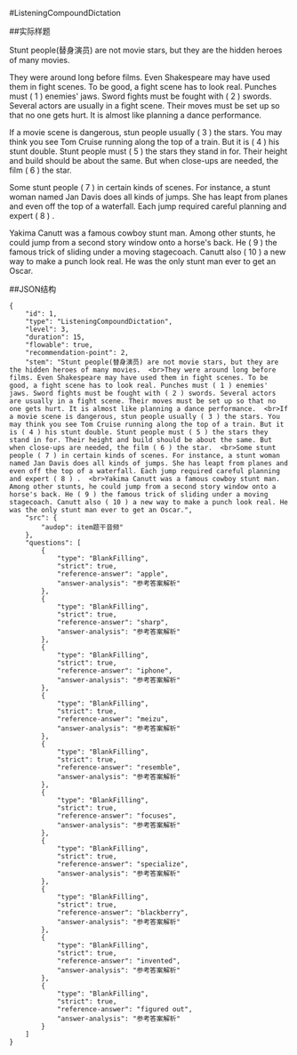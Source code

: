 #ListeningCompoundDictation

##实际样题

Stunt people(替身演员) are not movie stars, but they are the hidden heroes of many movies. 

They were around long before films. Even Shakespeare may have used them in fight scenes. To be good, a fight scene has to look real. Punches must ( 1 ) enemies' jaws. Sword fights must be fought with ( 2 ) swords. Several actors are usually in a fight scene. Their moves must be set up so that no one gets hurt. It is almost like planning a dance performance. 

If a movie scene is dangerous, stun people usually ( 3 ) the stars. You may think you see Tom Cruise running along the top of a train. But it is ( 4 ) his stunt double. Stunt people must ( 5 ) the stars they stand in for. Their height and build should be about the same. But when close-ups are needed, the film ( 6 ) the star. 

Some stunt people ( 7 ) in certain kinds of scenes. For instance, a stunt woman named Jan Davis does all kinds of jumps. She has leapt from planes and even off the top of a waterfall. Each jump required careful planning and expert ( 8 ) . 

Yakima Canutt was a famous cowboy stunt man. Among other stunts, he could jump from a second story window onto a horse's back. He ( 9 ) the famous trick of sliding under a moving stagecoach. Canutt also ( 10 ) a new way to make a punch look real. He was the only stunt man ever to get an Oscar.

##JSON结构

	{
		"id": 1,
		"type": "ListeningCompoundDictation",
		"level": 3,
		"duration": 15,
		"flowable": true,
		"recommendation-point": 2,
		"stem": "Stunt people(替身演员) are not movie stars, but they are the hidden heroes of many movies.  <br>They were around long before films. Even Shakespeare may have used them in fight scenes. To be good, a fight scene has to look real. Punches must ( 1 ) enemies' jaws. Sword fights must be fought with ( 2 ) swords. Several actors are usually in a fight scene. Their moves must be set up so that no one gets hurt. It is almost like planning a dance performance.  <br>If a movie scene is dangerous, stun people usually ( 3 ) the stars. You may think you see Tom Cruise running along the top of a train. But it is ( 4 ) his stunt double. Stunt people must ( 5 ) the stars they stand in for. Their height and build should be about the same. But when close-ups are needed, the film ( 6 ) the star.  <br>Some stunt people ( 7 ) in certain kinds of scenes. For instance, a stunt woman named Jan Davis does all kinds of jumps. She has leapt from planes and even off the top of a waterfall. Each jump required careful planning and expert ( 8 ) .  <br>Yakima Canutt was a famous cowboy stunt man. Among other stunts, he could jump from a second story window onto a horse's back. He ( 9 ) the famous trick of sliding under a moving stagecoach. Canutt also ( 10 ) a new way to make a punch look real. He was the only stunt man ever to get an Oscar.",
		"src": {
			"audop": item题干音频"
		},
		"questions": [
			{
				"type": "BlankFilling",
				"strict": true,
				"reference-answer": "apple",
				"answer-analysis": "参考答案解析"
			},
			{
				"type": "BlankFilling",
				"strict": true,
				"reference-answer": "sharp",
				"answer-analysis": "参考答案解析"
			},
			{
				"type": "BlankFilling",
				"strict": true,
				"reference-answer": "iphone",
				"answer-analysis": "参考答案解析"
			},
			{
				"type": "BlankFilling",
				"strict": true,
				"reference-answer": "meizu",
				"answer-analysis": "参考答案解析"
			},
			{
				"type": "BlankFilling",
				"strict": true,
				"reference-answer": "resemble",
				"answer-analysis": "参考答案解析"
			},
			{
				"type": "BlankFilling",
				"strict": true,
				"reference-answer": "focuses",
				"answer-analysis": "参考答案解析"
			},
			{
				"type": "BlankFilling",
				"strict": true,
				"reference-answer": "specialize",
				"answer-analysis": "参考答案解析"
			},
			{
				"type": "BlankFilling",
				"strict": true,
				"reference-answer": "blackberry",
				"answer-analysis": "参考答案解析"
			},
			{
				"type": "BlankFilling",
				"strict": true,
				"reference-answer": "invented",
				"answer-analysis": "参考答案解析"
			},
			{
				"type": "BlankFilling",
				"strict": true,
				"reference-answer": "figured out",
				"answer-analysis": "参考答案解析"
			}
		]
	}
